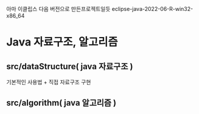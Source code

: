 아마 이클립스 다음 버전으로 만든프로젝트일듯 eclipse-java-2022-06-R-win32-x86_64
# Java 자료구조, 알고리즘
## src/dataStructure( java 자료구조 )
기본적인 사용법 + 직접 자료구조 구현

## src/algorithm( java 알고리즘 )
